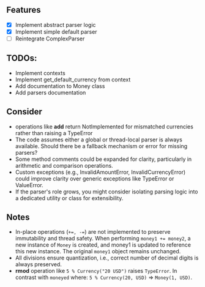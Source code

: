 ## Features
- [x] Implement abstract parser logic
- [x] Implement simple default parser
- [ ] Reintegrate ComplexParser

## TODOs:
* Implement contexts
* Implement get_default_currency from context
* Add documentation to Money class
* Add parsers documentation

## Consider
* operations like __add__ return NotImplemented for mismatched currencies rather than raising a TypeError
* The code assumes either a global or thread-local parser is always available. Should there be a fallback mechanism or error for missing parsers?
* Some method comments could be expanded for clarity, particularly in arithmetic and comparison operations.
* Custom exceptions (e.g., InvalidAmountError, InvalidCurrencyError) could improve clarity over generic exceptions like TypeError or ValueError.
* If the parser's role grows, you might consider isolating parsing logic into a dedicated utility or class for extensibility.


## Notes
* In-place operations (`+=, -=`) are not implemented to preserve immutability and thread safety. When performing `money1 += money2`, a new instance of `Money` is created, and money1 is updated to reference this new instance. The original `money1` object remains unchanged.  
* All divisions ensure quantization, i.e., correct number of decimal digits is always preserved.
* __rmod__ operation like `5 % Currency("20 USD")` raises `TypeError`. In contrast with `moneyed` where: `5 % Currency(20, USD)` => `Money(1, USD)`.
